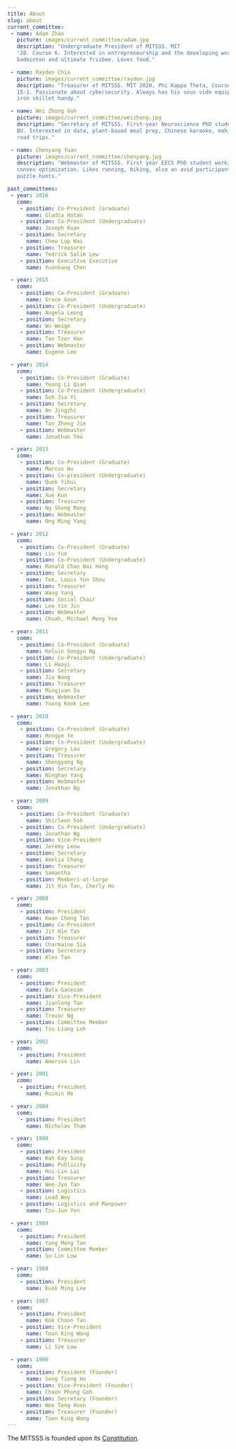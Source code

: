 ```yaml
---
title: About
slug: about
current_committee:
 - name: Adam Zhao
   picture: images/current_committee/adam.jpg
   description: "Undergraduate President of MITSSS. MIT
   '20. Course 6. Interested in entrepreneurship and the developing world. Plays
   badminton and ultimate frisbee. Loves food."

 - name: Rayden Chia
   picture: images/current_committee/rayden.jpg
   description: "Treasurer of MITSSS. MIT 2020, Phi Kappa Theta, Course 6-3 and
   15-1. Passionate about cybersecurity. Always has his sous vide equipment and
   iron skillet handy."

 - name: Wei Zhong Goh
   picture: images/current_committee/weizhong.jpg
   description: "Secretary of MITSSS. First-year Neuroscience PhD student at
   BU. Interested in data, plant-based meal prep, Chinese karaoke, mahjong and
   road trips."

 - name: Chenyang Yuan
   picture: images/current_committee/chenyang.jpg
   description: "Webmaster of MITSSS. First year EECS PhD student working on
   convex optimization. Likes running, biking, also an avid participant in
   puzzle hunts."

past_committees:
 - year: 2016
   comm:
    - position: Co-President (Graduate)
      name: Gladia Hotan
    - position: Co-President (Undergraduate)
      name: Joseph Kuan
    - position: Secretary
      name: Chew Lup Wai
    - position: Treasurer
      name: Tedrick Salim Lew
    - position: Executive Executive
      name: Yuankang Chen

 - year: 2015
   comm:
    - position: Co-President (Graduate)
      name: Grace Goon
    - position: Co-President (Undergraduate)
      name: Angela Leong
    - position: Secretary
      name: Wu Weige
    - position: Treasurer
      name: Tan Tzer Han
    - position: Webmaster
      name: Eugene Lee

 - year: 2014
   comm:
    - position: Co-President (Graduate)
      name: Yeong Li Qian
    - position: Co-President (Undergraduate)
      name: Goh Jia Yi
    - position: Secretary
      name: An Jingzhi
    - position: Treasurer
      name: Tan Zheng Jie
    - position: Webmaster
      name: Jonathan Teo

 - year: 2013
   comm:
    - position: Co-President (Graduate)
      name: Marcus Wu
    - position: Co-president (Undergraduate)
      name: Quek Yihui
    - position: Secretary
      name: Xue Kun
    - position: Treasurer
      name: Ng Sheng Rong
    - position: Webmaster
      name: Ong Ming Yang

 - year: 2012
   comm:
    - position: Co-President (Graduate)
      name: Liu Yun
    - position: Co-President (Undergraduate)
      name: Ronald Chan Wai Hong
    - position: Secretary
      name: Tee, Louis Yun Shou
    - position: Treasurer
      name: Wang Yang
    - position: Social Chair
      name: Lee Yin Jin
    - position: Webmaster
      name: Chuah, Michael Meng Yee

 - year: 2011
   comm:
    - position: Co-President (Graduate)
      name: Kelvin Songyu Ng
    - position: Co-President (Undergraduate)
      name: Li Haoyi
    - position: Secretary
      name: Jia Wang
    - position: Treasurer
      name: Mingjuan Su
    - position: Webmaster
      name: Yoong Keok Lee

 - year: 2010
   comm:
    - position: Co-President (Graduate)
      name: Hongye Ye
    - position: Co-President (Undergraduate)
      name: Gregory Lau
    - position: Treasurer
      name: Shengyong Ng
    - position: Secretary
      name: Ninghan Yang
    - position: Webmaster
      name: Jonathan Ng

 - year: 2009
   comm:
    - position: Co-President (Graduate)
      name: Shirleen Soh
    - position: Co-President (Undergraduate)
      name: Jonathan Ng
    - position: Vice-President
      name: Jeremy Leow
    - position: Secretary
      name: Amelia Chang
    - position: Treasurer
      name: Samantha
    - position: Members-at-large
      name: Jit Hin Tan, Cherly Ho

 - year: 2008
   comm:
    - position: President
      name: Kwan Chong Tan
    - position: Co-President
      name: Jit Hin Tan
    - position: Treasurer
      name: Charmaine Sia
    - position: Secretary
      name: Alex Tan

 - year: 2003
   comm:
    - position: President
      name: Bala Ganesan
    - position: Vice-President
      name: Jianlong Tan
    - position: Treasurer
      name: Trevor Ng
    - position: Committee Member
      name: Tzu Liang Loh

 - year: 2002
   comm:
    - position: President
      name: Amerson Lin

 - year: 2001
   comm:
    - position: President
      name: Ruimin He

 - year: 2000
   comm:
    - position: President
      name: Nicholas Tham

 - year: 1990
   comm:
    - position: President
      name: Kah Kay Sung
    - position: Publicity
      name: Hui-Lin Lai
    - position: Treasurer
      name: Wee-Jyn Tan
    - position: Logistics
      name: Lead Wey
    - position: Logistics and Manpower
      name: Tzu-Jun Yen

 - year: 1989
   comm:
    - position: President
      name: Yang Meng Tan
    - position: Committee Member
      name: Su-Lin Low

 - year: 1988
   comm:
    - position: President
      name: Kuok Ming Lee

 - year: 1987
   comm:
    - position: President
      name: Kok Choon Tan
    - position: Vice-President
      name: Toon King Wong
    - position: Treasurer
      name: Li Sze Low

 - year: 1986
   comm:
    - position: President (Founder)
      name: Seng Tiong Ho
    - position: Vice-President (Founder)
      name: Choon Phong Goh
    - position: Secretary (Founder)
      name: Wee Teng Hoon
    - position: Treasurer (Founder)
      name: Toon King Wong
---
```


The MITSSS is founded upon its [Constitution](constitution.html).
